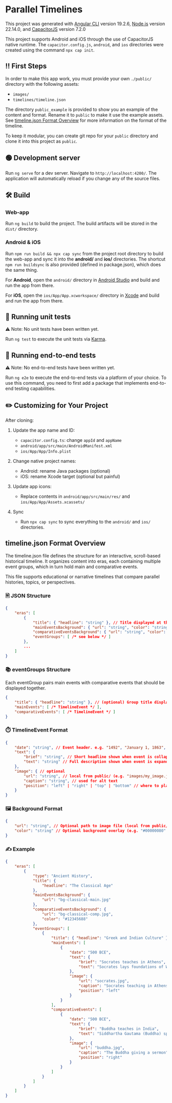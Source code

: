 # Parallel Timelines

This project was generated with [Angular CLI](https://github.com/angular/angular-cli) version 19.2.6, [Node.js](https://nodejs.org/en) version 22.14.0, and [CapacitorJS](https://capacitorjs.com/) version 7.2.0

This project supports Android and iOS through the use of CapacitorJS native runtime. The `capacitor.config.js`, `android`, and `ios` directories were created using the command `npx cap init`.

## ‼️ First Steps

In order to make this app work, you must provide your own `./public/` directory with the following assets:

- `images/`
- `timelines/timeline.json`

The directory `public_example` is provided to show you an example of the content and format. Rename it to `public` to make it use the example assets. See [timeline.json Format Overview](#timelinejson-format-overview) for more information on the format of the timeline.

To keep it modular, you can create git repo for your `public` directory and clone it into this project as `public`.

## 🟢 Development server

Run `ng serve` for a dev server. Navigate to `http://localhost:4200/`. The application will automatically reload if you change any of the source files.

## 🛠️ Build

### Web-app

Run `ng build` to build the project. The build artifacts will be stored in the `dist/` directory.

### Android & iOS

Run `npm run build && npx cap sync` from the project root directory to build the web-app and sync it into the **android/** and **ios/** directories. The shortcut `npm run buildsync` is also provided (defined in package.json), which does the same thing.

For **Android**, open the `android/` directory in [Android Studio](https://developer.android.com/studio) and build and run the app from there.

For **iOS**, open the `ios/App/App.xcworkspace/` directory in [Xcode](https://developer.apple.com/xcode/) and build and run the app from there.

## 🧪 Running unit tests

⚠️ Note: No unit tests have been written yet.

Run `ng test` to execute the unit tests via [Karma](https://karma-runner.github.io).

## 🧪 Running end-to-end tests

⚠️ Note: No end-to-end tests have been written yet.

Run `ng e2e` to execute the end-to-end tests via a platform of your choice. To use this command, you need to first add a package that implements end-to-end testing capabilities.

## ✏️ Customizing for Your Project

After cloning:

1. Update the app name and ID:

   - `capacitor.config.ts`: change `appId` and `appName`
   - `android/app/src/main/AndroidManifest.xml`
   - `ios/App/App/Info.plist`

2. Change native project names:

   - Android: rename Java packages (optional)
   - iOS: rename Xcode target (optional but painful)

3. Update app icons:

   - Replace contents in `android/app/src/main/res/` and `ios/App/App/Assets.xcassets/`

4. Sync

   - Run `npx cap sync` to sync everything to the `android/` and `ios/` directories.

## timeline.json Format Overview

The timeline.json file defines the structure for an interactive, scroll-based historical timeline. It organizes content into eras, each containing multiple event groups, which in turn hold main and comparative events.

This file supports educational or narrative timelines that compare parallel histories, topics, or perspectives.

### 🖹 JSON Structure
```json
{
    "eras": [
        {
            "title": { "headline": "string" }, // Title displayed at the top of the screen
            "mainEventsBackground": { "url": "string", "color": "string" }, // Background for main timeline
            "comparativeEventsBackground": { "url": "string", "color": "string" }, // Background for comparative timeline
            "eventGroups": [ /* see below */ ]
        },
        ...
    ]
}
```

### 📚 eventGroups Structure

Each eventGroup pairs main events with comparative events that should be displayed together.

```json
{
    "title": { "headline": "string" }, // (optional) Group title displayed above the events
    "mainEvents": [ /* TimelineEvent */ ],
    "comparativeEvents": [ /* TimelineEvent */ ]
}
```

### ⏱️ TimelineEvent Format
```json
{
    "date": "string", // Event header. e.g. "1492", "January 1, 1863", "1940-50", etc.
    "text": {
        "brief": "string", // Short headline shown when event is collapsed (optional)
        "text": "string" // Full description shown when event is expanded
    },
    "image": { // optional
        "url": "string", // local from public/ (e.g. "images/my_image.jpg") or hosted
        "caption": "string", // used for alt text
        "position": "left" | "right" | "top" | "bottom" // where to place the image relative to the event text
    }
}
```

### 🖼️ Background Format
```json
{
    "url": "string", // Optional path to image file (local from public/ or hosted)
    "color": "string" // Optional background overlay (e.g. "#00000080" for semi-transparent black)
}
```

### ✍️ Example
```json
{
    "eras": [
        {
            "type": "Ancient History",
            "title": {
                "headline": "The Classical Age"
            },
            "mainEventsBackground": {
                "url": "bg-classical-main.jpg"
            },
            "comparativeEventsBackground": {
                "url": "bg-classical-comp.jpg",
                "color": "#12345688"
            },
            "eventGroups": [
                {
                    "title": { "headline": "Greek and Indian Culture" },
                    "mainEvents": [
                        {
                            "date": "500 BCE",
                            "text": {
                                "brief": "Socrates teaches in Athens",
                                "text": "Socrates lays foundations of Western philosophy."
                            },
                            "image": {
                                "url": "socrates.jpg",
                                "caption": "Socrates teaching in Athens",
                                "position": "left"
                            }
                        }
                    ],
                    "comparativeEvents": [
                        {
                            "date": "500 BCE",
                            "text": {
                                "brief": "Buddha teaches in India",
                                "text": "Siddhartha Gautama (Buddha) spreads teachings in the Gangetic Plain."
                            },
                            "image": {
                                "url": "buddha.jpg",
                                "caption": "The Buddha giving a sermon",
                                "position": "right"
                            }
                        }
                    ]
                }
            ]
        }
    ]
}
```

